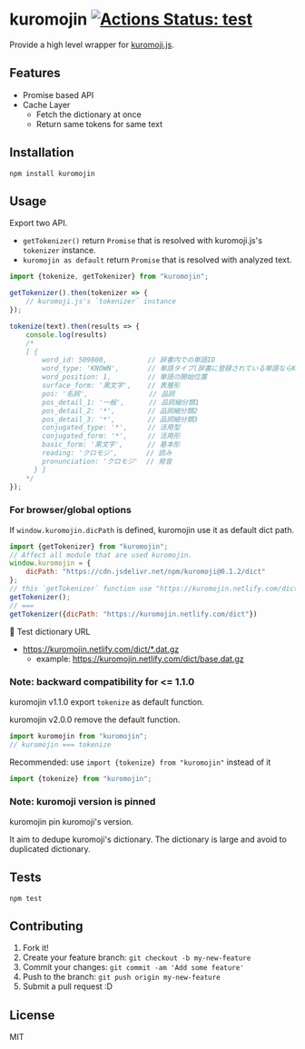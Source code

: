 # kuromojin [![Actions Status: test](https://github.com/azu/kuromojin/workflows/test/badge.svg)](https://github.com/azu/kuromojin/actions?query=workflow%3A"test")

Provide a high level wrapper for [kuromoji.js](https://github.com/takuyaa/kuromoji.js "kuromoji.js").

## Features

- Promise based API
- Cache Layer
    - Fetch the dictionary at once
    - Return same tokens for same text

## Installation

    npm install kuromojin

## Usage

Export two API.

- `getTokenizer()` return `Promise` that is resolved with kuromoji.js's `tokenizer` instance.
- `kuromojin as default` return `Promise` that is resolved with analyzed text.

```js
import {tokenize, getTokenizer} from "kuromojin";

getTokenizer().then(tokenizer => {
    // kuromoji.js's `tokenizer` instance
});

tokenize(text).then(results => {
    console.log(results)
    /*
    [ {
        word_id: 509800,          // 辞書内での単語ID
        word_type: 'KNOWN',       // 単語タイプ(辞書に登録されている単語ならKNOWN, 未知語ならUNKNOWN)
        word_position: 1,         // 単語の開始位置
        surface_form: '黒文字',    // 表層形
        pos: '名詞',               // 品詞
        pos_detail_1: '一般',      // 品詞細分類1
        pos_detail_2: '*',        // 品詞細分類2
        pos_detail_3: '*',        // 品詞細分類3
        conjugated_type: '*',     // 活用型
        conjugated_form: '*',     // 活用形
        basic_form: '黒文字',      // 基本形
        reading: 'クロモジ',       // 読み
        pronunciation: 'クロモジ'  // 発音
      } ]
    */
});
```

### For browser/global options

If `window.kuromojin.dicPath` is defined, kuromojin use it as default dict path.

```js
import {getTokenizer} from "kuromojin";
// Affect all module that are used kuromojin.
window.kuromojin = {
    dicPath: "https://cdn.jsdelivr.net/npm/kuromoji@0.1.2/dict"
};
// this `getTokenizer` function use "https://kuromojin.netlify.com/dict" 
getTokenizer();
// === 
getTokenizer({dicPath: "https://kuromojin.netlify.com/dict"})
```

:memo: Test dictionary URL

- https://kuromojin.netlify.com/dict/*.dat.gz
    - example: https://kuromojin.netlify.com/dict/base.dat.gz

### Note: backward compatibility for <= 1.1.0

kuromojin v1.1.0 export `tokenize` as default function.

kuromojin v2.0.0 remove the default function.

```js
import kuromojin from "kuromojin";
// kuromojin === tokenize
```

Recommended: use `import {tokenize} from "kuromojin"` instead of it

```js
import {tokenize} from "kuromojin";
```

### Note: kuromoji version is pinned

kuromojin pin kuromoji's version.

It aim to dedupe kuromoji's dictionary.
The dictionary is large and avoid to duplicated dictionary. 

## Tests

    npm test

## Contributing

1. Fork it!
2. Create your feature branch: `git checkout -b my-new-feature`
3. Commit your changes: `git commit -am 'Add some feature'`
4. Push to the branch: `git push origin my-new-feature`
5. Submit a pull request :D

## License

MIT
